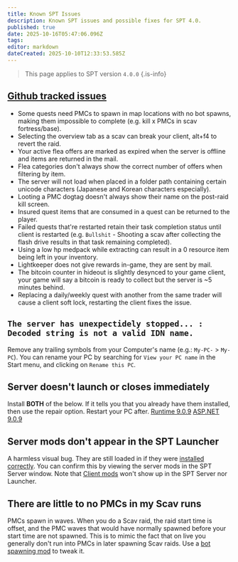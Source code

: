 ```yaml
---
title: Known SPT Issues
description: Known SPT issues and possible fixes for SPT 4.0.
published: true
date: 2025-10-16T05:47:06.096Z
tags: 
editor: markdown
dateCreated: 2025-10-10T12:33:53.585Z
---
```


> This page applies to SPT version `4.0.0`
{.is-info}


## [Github tracked issues](https://github.com/sp-tarkov/build/wiki/Known-SPT-issues)
- Some quests need PMCs to spawn in map locations with no bot spawns, making them impossible to complete (e.g. kill x PMCs in scav fortress/base).
- Selecting the overview tab as a scav can break your client, alt+f4 to revert the raid.
- Your active flea offers are marked as expired when the server is offline and items are returned in the mail.
- Flea categories don't always show the correct number of offers when filtering by item.
- The server will not load when placed in a folder path containing certain unicode characters (Japanese and Korean characters especially).
- Looting a PMC dogtag doesn't always show their name on the post-raid kill screen.
- Insured quest items that are consumed in a quest can be returned to the player.
- Failed quests that're restarted retain their task completion status until client is restarted (e.g. `Bullshit` - Shooting a scav after collecting the flash drive results in that task remaining completed).
- Using a low hp medpack while extracting can result in a 0 resource item being left in your inventory.
- Lightkeeper does not give rewards in-game, they are sent by mail.
- The bitcoin counter in hideout is slightly desynced to your game client, your game will say a bitcoin is ready to collect but the server is ~5 minutes behind.
- Replacing a daily/weekly quest with another from the same trader will cause a client soft lock, restarting the client fixes the issue.

## `The server has unexpectidely stopped... : Decoded string is not a valid IDN name.`
Remove any trailing symbols from your Computer's name (e.g.: `My-PC-` > `My-PC`). You can rename your PC by searching for `View your PC name` in the Start menu, and clicking on `Rename this PC`.

## Server doesn't launch or closes immediately
Install **BOTH** of the below. If it tells you that you already have them installed, then use the repair option. Restart your PC after. 
[Runtime 9.0.9](<https://dotnet.microsoft.com/en-us/download/dotnet/thank-you/runtime-9.0.9-windows-x64-installer>) 
[ASP.NET 9.0.9](<https://dotnet.microsoft.com/en-us/download/dotnet/thank-you/runtime-aspnetcore-9.0.9-windows-x64-installer>)

## Server mods don't appear in the SPT Launcher
A harmless visual bug. They are still loaded in if they were [installed correctly](/Installing_Mods). You can confirm this by viewing the server mods in the SPT Server window.
Note that [Client mods](https://wiki.sp-tarkov.com/en/Mod_Types) won't show up in the SPT Server nor Launcher.

## There are little to no PMCs in my Scav runs
PMCs spawn in waves. When you do a Scav raid, the raid start time is offset, and the PMC waves that would have normally spawned before your start time are not spawned. This is to mimic the fact that on live you generally don't run into PMCs in later spawning Scav raids.
Use a [bot spawning mod](<https://wiki.sp-tarkov.com/Recommended_Mods_40#mods-for-better-bot-spawns>) to tweak it.